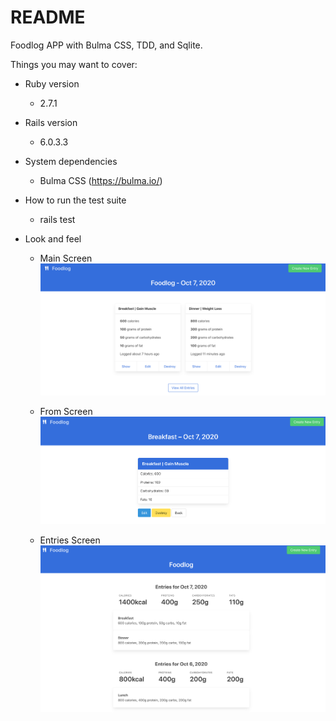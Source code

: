 # README

Foodlog APP with Bulma CSS, TDD, and Sqlite.

Things you may want to cover:

* Ruby version
  - 2.7.1

* Rails version
  - 6.0.3.3

* System dependencies
  - Bulma CSS (https://bulma.io/)

* How to run the test suite
  - rails test

* Look and feel
  - Main Screen
  ![Alt text](main.png?raw=true "Main Screen")

  - From Screen
  ![Alt text](form.png?raw=true "Form Screen")

  - Entries Screen
  ![Alt text](entries.png?raw=true "Entries Screen")

